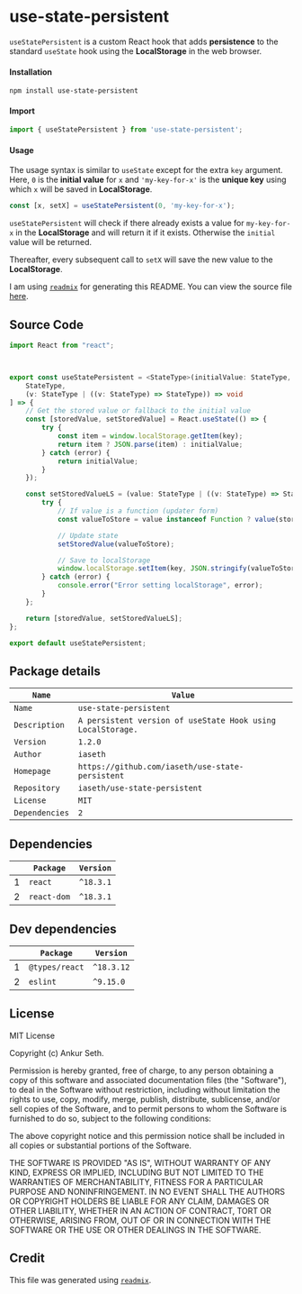 
# use-state-persistent
`useStatePersistent` is a custom React hook that
adds **persistence** to the standard `useState` hook
using the **LocalStorage** in the web browser.

#### Installation

```
npm install use-state-persistent
```

#### Import

```ts
import { useStatePersistent } from 'use-state-persistent';
```

#### Usage
The usage syntax is similar to `useState` except for the extra `key` argument.
Here, `0` is the **initial value** for `x` and `'my-key-for-x'` is the
**unique key** using which `x` will be saved in **LocalStorage**.

```ts
const [x, setX] = useStatePersistent(0, 'my-key-for-x');
```

`useStatePersistent` will check if there already exists a value for
`my-key-for-x` in the **LocalStorage** and will return it if it exists.
Otherwise the `initial` value will be returned.

Thereafter, every subsequent call to `setX` will save the new value to the **LocalStorage**.


I am using [`readmix`](https://github.com/iaseth/readmix) for generating this README.
You can view the source file [here](https://github.com/iaseth/use-state-persistent/blob/master/README.md.rx).


## Source Code
```ts
import React from "react";



export const useStatePersistent = <StateType>(initialValue: StateType, key: string): [
	StateType,
	(v: StateType | ((v: StateType) => StateType)) => void
] => {
	// Get the stored value or fallback to the initial value
	const [storedValue, setStoredValue] = React.useState(() => {
		try {
			const item = window.localStorage.getItem(key);
			return item ? JSON.parse(item) : initialValue;
		} catch (error) {
			return initialValue;
		}
	});

	const setStoredValueLS = (value: StateType | ((v: StateType) => StateType)) => {
		try {
			// If value is a function (updater form)
			const valueToStore = value instanceof Function ? value(storedValue) : value;

			// Update state
			setStoredValue(valueToStore);

			// Save to localStorage
			window.localStorage.setItem(key, JSON.stringify(valueToStore));
		} catch (error) {
			console.error("Error setting localStorage", error);
		}
	};

	return [storedValue, setStoredValueLS];
};

export default useStatePersistent;

```


## Package details
| `Name`         | `Value`                                                     |
| -------------- | ----------------------------------------------------------- |
| `Name`         | `use-state-persistent`                                      |
| `Description`  | `A persistent version of useState Hook using LocalStorage.` |
| `Version`      | `1.2.0`                                                     |
| `Author`       | `iaseth`                                                    |
| `Homepage`     | `https://github.com/iaseth/use-state-persistent`            |
| `Repository`   | `iaseth/use-state-persistent`                               |
| `License`      | `MIT`                                                       |
| `Dependencies` | `2`                                                         |



## Dependencies
|     | `Package`   | `Version`   |
| --- | ----------- | ----------- |
| 1   | `react`     | `^18.3.1`   |
| 2   | `react-dom` | `^18.3.1`   |



## Dev dependencies
|     | `Package`      | `Version`   |
| --- | -------------- | ----------- |
| 1   | `@types/react` | `^18.3.12`  |
| 2   | `eslint`       | `^9.15.0`   |



## License
MIT License

Copyright (c) Ankur Seth.

Permission is hereby granted, free of charge, to any person obtaining a copy
of this software and associated documentation files (the "Software"), to deal
in the Software without restriction, including without limitation the rights
to use, copy, modify, merge, publish, distribute, sublicense, and/or sell
copies of the Software, and to permit persons to whom the Software is
furnished to do so, subject to the following conditions:

The above copyright notice and this permission notice shall be included in all
copies or substantial portions of the Software.

THE SOFTWARE IS PROVIDED "AS IS", WITHOUT WARRANTY OF ANY KIND, EXPRESS OR
IMPLIED, INCLUDING BUT NOT LIMITED TO THE WARRANTIES OF MERCHANTABILITY,
FITNESS FOR A PARTICULAR PURPOSE AND NONINFRINGEMENT. IN NO EVENT SHALL THE
AUTHORS OR COPYRIGHT HOLDERS BE LIABLE FOR ANY CLAIM, DAMAGES OR OTHER
LIABILITY, WHETHER IN AN ACTION OF CONTRACT, TORT OR OTHERWISE, ARISING FROM,
OUT OF OR IN CONNECTION WITH THE SOFTWARE OR THE USE OR OTHER DEALINGS IN THE
SOFTWARE.


## Credit

This file was generated using [`readmix`](https://github.com/iaseth/readmix).


